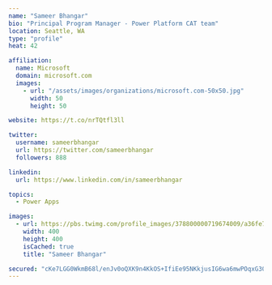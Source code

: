 ```yaml
---
name: "Sameer Bhangar"
bio: "Principal Program Manager - Power Platform CAT team"
location: Seattle, WA
type: "profile"
heat: 42

affiliation:
  name: Microsoft
  domain: microsoft.com
  images:
    - url: "/assets/images/organizations/microsoft.com-50x50.jpg"
      width: 50
      height: 50

website: https://t.co/nrTQtfl3ll

twitter:
  username: sameerbhangar
  url: https://twitter.com/sameerbhangar
  followers: 888

linkedin:
  url: https://www.linkedin.com/in/sameerbhangar

topics:
  - Power Apps

images:
  - url: https://pbs.twimg.com/profile_images/378800000719674009/a36fe7ddfab1778b76e5793772e43798_400x400.jpeg
    width: 400
    height: 400
    isCached: true
    title: "Sameer Bhangar"

secured: "cKe7LGG0WkmB68l/enJv0oQXK9n4KkOS+IfiEe95NKkjusIG6wa6mwPOqxG3046SoxUZ9AiELtAh/coInq3bbWsoyGUSWmgV0SRJ3TghWL7NQBrmn/BPZSnxRDYD0nrFxw+KIXd2GUOflfxAKnByAq/8vVptht7HI1nGZXgGuHKGKshd8yBU+SQTQORXdNaSFy7XKwrGs4XJgDV7xXeFZl7vrgrL79hTAOrp4i1c676oHsGyjnokt3D3Z/tHP2ju/SakBAQkpKFAgCciFsCfL1VwiEG4avapAItiZ0i7MZzv7oTBGHkAoJgQlWqNhQnB8ts+sPSj2K/SLEc3cScEBrb3l6wOMOO3RmYixQllQX9X5K3UOP0bPEkr8/ljtZOTWboE+jBpFyddgNx/F0kaRA==;OGYho0632Wwn8EeVMmIf2A=="
---
```


